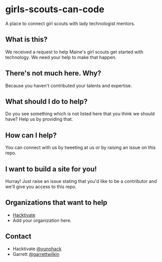 girls-scouts-can-code
=====================

A place to connect girl scouts with lady technologist mentors.

What is this?
-------------
We received a request to help Maine's girl scouts get started with technology. We need your help to make that happen. 

There's not much here. Why?
---------------------------
Because you haven't contributed your talents and expertise.

What should I do to help?
-------------------------
Do you see something which is not listed here that you think we should have?  Help us by providing that.

How can I help?
---------------
You can connect with us by tweeting at us or by raising an issue on this repo.

I want to build a site for you!
-------------------------------
Hurray! Just raise an issue stating that you'd like to be a contributor and we'll give you access to this repo.


Organizations that want to help
--------------------------------
  * [Hacktivate](http://hacktivate.org)
  * Add your organization here.

Contact
-------
  * Hacktivate [@yunohack](https://twitter.com/yunohack) 
  * Garrett [@garrettwilkin](https://twitter.com/garrettwilkin)
